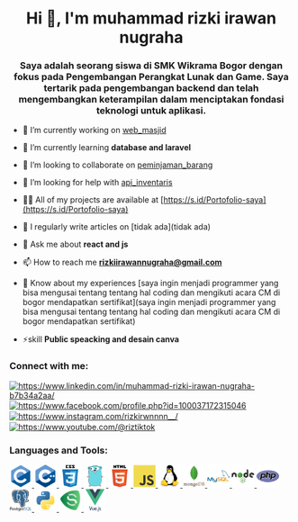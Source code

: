 <h1 align="center">Hi 👋, I'm muhammad rizki irawan nugraha</h1>
<h3 align="center">Saya adalah seorang siswa di SMK Wikrama Bogor dengan fokus pada Pengembangan Perangkat Lunak dan Game. Saya tertarik pada pengembangan backend dan telah mengembangkan keterampilan dalam menciptakan fondasi teknologi untuk aplikasi.</h3>

- 🔭 I’m currently working on [web_masjid](http://localhost/OOP/tugasrizki/)

- 🌱 I’m currently learning **database and laravel**

- 👯 I’m looking to collaborate on [peminjaman_barang](https://github.com/muhammadrizkiirawannugraha/mvc_peminjaman)

- 🤝 I’m looking for help with [api_inventaris](https://documenter.getpostman.com/view/31019474/2sA3JNbLUj#d07dfb6e-5672-47ab-88af-ee779fd180bd)

- 👨‍💻 All of my projects are available at [https://s.id/Portofolio-saya](https://s.id/Portofolio-saya)

- 📝 I regularly write articles on [tidak ada](tidak ada)

- 💬 Ask me about **react and js**

- 📫 How to reach me **rizkiirawannugraha@gmail.com**

- 📄 Know about my experiences [saya ingin menjadi programmer yang bisa mengusai tentang tentang hal coding dan mengikuti acara CM di bogor mendapatkan sertifikat](saya ingin menjadi programmer yang bisa mengusai tentang tentang hal coding dan mengikuti acara CM di bogor mendapatkan sertifikat)

- ⚡skill **Public speacking and desain canva**

<h3 align="left">Connect with me:</h3>
<p align="left">
<a href="https://linkedin.com/in/https://www.linkedin.com/in/muhammad-rizki-irawan-nugraha-b7b34a2aa/" target="blank"><img align="center" src="https://raw.githubusercontent.com/rahuldkjain/github-profile-readme-generator/master/src/images/icons/Social/linked-in-alt.svg" alt="https://www.linkedin.com/in/muhammad-rizki-irawan-nugraha-b7b34a2aa/" height="30" width="40" /></a>
<a href="https://fb.com/https://www.facebook.com/profile.php?id=100037172315046" target="blank"><img align="center" src="https://raw.githubusercontent.com/rahuldkjain/github-profile-readme-generator/master/src/images/icons/Social/facebook.svg" alt="https://www.facebook.com/profile.php?id=100037172315046" height="30" width="40" /></a>
<a href="https://instagram.com/https://www.instagram.com/rizkirwnnnn__/" target="blank"><img align="center" src="https://raw.githubusercontent.com/rahuldkjain/github-profile-readme-generator/master/src/images/icons/Social/instagram.svg" alt="https://www.instagram.com/rizkirwnnnn__/" height="30" width="40" /></a>
<a href="https://www.youtube.com/c/https://www.youtube.com/@riztiktok" target="blank"><img align="center" src="https://raw.githubusercontent.com/rahuldkjain/github-profile-readme-generator/master/src/images/icons/Social/youtube.svg" alt="https://www.youtube.com/@riztiktok" height="30" width="40" /></a>
</p>

<h3 align="left">Languages and Tools:</h3>
<p align="left"> <a href="https://www.cprogramming.com/" target="_blank" rel="noreferrer"> <img src="https://raw.githubusercontent.com/devicons/devicon/master/icons/c/c-original.svg" alt="c" width="40" height="40"/> </a> <a href="https://www.w3schools.com/cpp/" target="_blank" rel="noreferrer"> <img src="https://raw.githubusercontent.com/devicons/devicon/master/icons/cplusplus/cplusplus-original.svg" alt="cplusplus" width="40" height="40"/> </a> <a href="https://www.w3schools.com/css/" target="_blank" rel="noreferrer"> <img src="https://raw.githubusercontent.com/devicons/devicon/master/icons/css3/css3-original-wordmark.svg" alt="css3" width="40" height="40"/> </a> <a href="https://golang.org" target="_blank" rel="noreferrer"> <img src="https://raw.githubusercontent.com/devicons/devicon/master/icons/go/go-original.svg" alt="go" width="40" height="40"/> </a> <a href="https://www.w3.org/html/" target="_blank" rel="noreferrer"> <img src="https://raw.githubusercontent.com/devicons/devicon/master/icons/html5/html5-original-wordmark.svg" alt="html5" width="40" height="40"/> </a> <a href="https://developer.mozilla.org/en-US/docs/Web/JavaScript" target="_blank" rel="noreferrer"> <img src="https://raw.githubusercontent.com/devicons/devicon/master/icons/javascript/javascript-original.svg" alt="javascript" width="40" height="40"/> </a> <a href="https://www.linux.org/" target="_blank" rel="noreferrer"> <img src="https://raw.githubusercontent.com/devicons/devicon/master/icons/linux/linux-original.svg" alt="linux" width="40" height="40"/> </a> <a href="https://www.mongodb.com/" target="_blank" rel="noreferrer"> <img src="https://raw.githubusercontent.com/devicons/devicon/master/icons/mongodb/mongodb-original-wordmark.svg" alt="mongodb" width="40" height="40"/> </a> <a href="https://www.mysql.com/" target="_blank" rel="noreferrer"> <img src="https://raw.githubusercontent.com/devicons/devicon/master/icons/mysql/mysql-original-wordmark.svg" alt="mysql" width="40" height="40"/> </a> <a href="https://nodejs.org" target="_blank" rel="noreferrer"> <img src="https://raw.githubusercontent.com/devicons/devicon/master/icons/nodejs/nodejs-original-wordmark.svg" alt="nodejs" width="40" height="40"/> </a> <a href="https://www.php.net" target="_blank" rel="noreferrer"> <img src="https://raw.githubusercontent.com/devicons/devicon/master/icons/php/php-original.svg" alt="php" width="40" height="40"/> </a> <a href="https://www.postgresql.org" target="_blank" rel="noreferrer"> <img src="https://raw.githubusercontent.com/devicons/devicon/master/icons/postgresql/postgresql-original-wordmark.svg" alt="postgresql" width="40" height="40"/> </a> <a href="https://www.python.org" target="_blank" rel="noreferrer"> <img src="https://raw.githubusercontent.com/devicons/devicon/master/icons/python/python-original.svg" alt="python" width="40" height="40"/> </a> <a href="https://scully.io/" target="_blank" rel="noreferrer"> <img src="https://raw.githubusercontent.com/scullyio/scully/main/assets/logos/SVG/scullyio-icon.svg" alt="scully" width="40" height="40"/> </a> <a href="https://vuejs.org/" target="_blank" rel="noreferrer"> <img src="https://raw.githubusercontent.com/devicons/devicon/master/icons/vuejs/vuejs-original-wordmark.svg" alt="vuejs" width="40" height="40"/> </a> </p>

